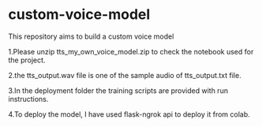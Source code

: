 # custom-voice-model
This repository aims to build a custom voice model

1.Please unzip tts_my_own_voice_model.zip to check the notebook used for the project.

2.the tts_output.wav file is one of the sample audio of tts_output.txt file.

3.In the deployment folder the training scripts are provided with run instructions.

4.To deploy the model, I have used flask-ngrok api to deploy it from colab.


